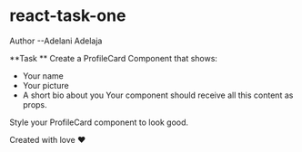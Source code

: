 # react-task-one
Author --Adelani Adelaja

**Task **
Create a ProfileCard Component that shows:

- Your name
- Your picture
- A short bio about you
Your component should receive all this content as props.

Style your ProfileCard component to look good.

Created with love ❤️
